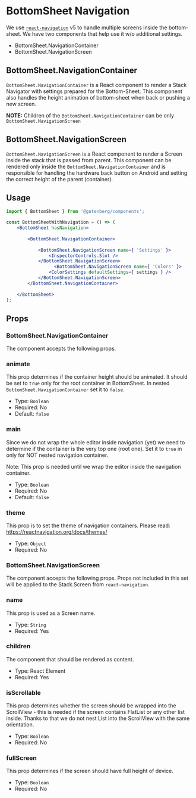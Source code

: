 # BottomSheet Navigation

We use [`react-navigation`](https://reactnavigation.org/) v5 to handle multiple screens inside the bottom-sheet. We have two components that help use it w/o additional settings.

-   BottomSheet.NavigationContainer
-   BottomSheet.NavigationScreen

## BottomSheet.NavigationContainer

`BottomSheet.NavigationContainer` is a React component to render a Stack Navigator with settings prepared for the Bottom-Sheet. This component also handles the height animation of bottom-sheet when back or pushing a new screen.

**NOTE:** Children of the `BottomSheet.NavigationContainer` can be only `BottomSheet.NavigationScreen`

## BottomSheet.NavigationScreen

`BottomSheet.NavigationScreen` is a React component to render a Screen inside the stack that is passed from parent. This component can be rendered only inside the `BottomSheet.NavigationContainer` and is responsible for handling the hardware back button on Android and setting the correct height of the parent (container).

## Usage

```jsx
import { BottomSheet } from '@gutenberg/components';

const BottomSheetWithNavigation = () => (
	<BottomSheet hasNavigation>
		   
		<BottomSheet.NavigationContainer>
			     
			<BottomSheet.NavigationScreen name={ 'Settings' }>
				<InspectorControls.Slot />
			</BottomSheet.NavigationScreen>
			      <BottomSheet.NavigationScreen name={ 'Colors' }>
				<ColorSettings defaultSettings={ settings } />    
			</BottomSheet.NavigationScreen>   
		</BottomSheet.NavigationContainer>
		 
	</BottomSheet>
);
```

## Props

### BottomSheet.NavigationContainer

The component accepts the following props.

### animate

This prop determines if the container height should be animated. It should be set to `true` only for the root container in BottomSheet. In nested `BottomSheet.NavigationContainer` set it to `false`.

-   Type: `Boolean`
-   Required: No
-   Default: `false`

### main

Since we do not wrap the whole editor inside navigation (yet) we need to determine if the container is the very top one (root one). Set it to `true` in only for NOT nested navigation container.

Note: This prop is needed until we wrap the editor inside the navigation container.

-   Type: `Boolean`
-   Required: No
-   Default: `false`

### theme

This prop is to set the theme of navigation containers. Please read: https://reactnavigation.org/docs/themes/

-   Type: `Object`
-   Required: No

### BottomSheet.NavigationScreen

The component accepts the following props. Props not included in this set will be applied to the Stack.Screen from `react-navigation`.

### name

This prop is used as a Screen name.

-   Type: `String`
-   Required: Yes

### children

The component that should be rendered as content.

-   Type: React Element
-   Required: Yes

### isScrollable

This prop determines whether the screen should be wrapped into the ScrollView - this is needed if the screen contains FlatList or any other list inside. Thanks to that we do not nest List into the ScrollView with the same orientation.

-   Type: `Boolean`
-   Required: No

### fullScreen

This prop determines if the screen should have full height of device.

-   Type: `Boolean`
-   Required: No
